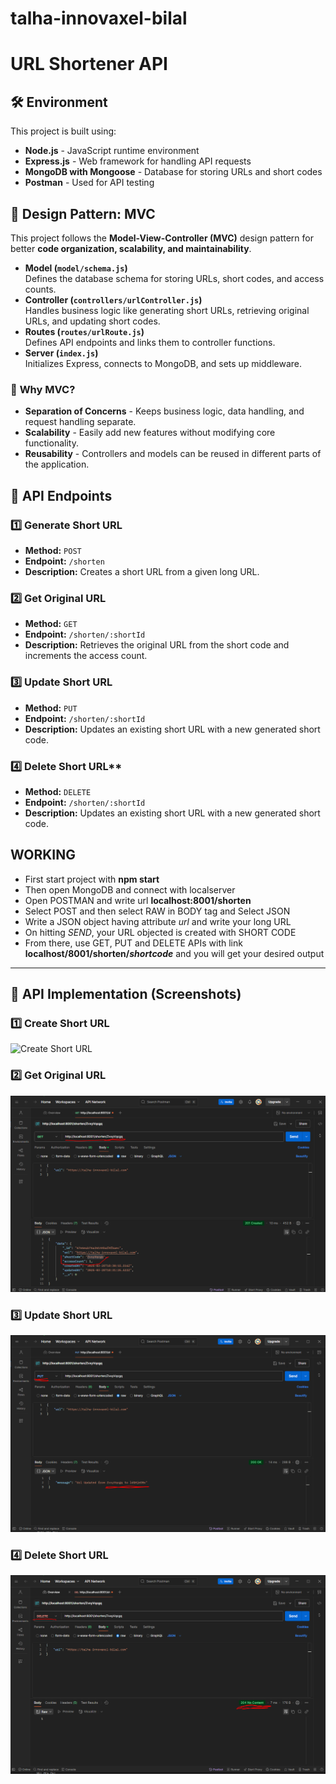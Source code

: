 # talha-innovaxel-bilal

# URL Shortener API

## 🛠 Environment

This project is built using:

- **Node.js** - JavaScript runtime environment
- **Express.js** - Web framework for handling API requests
- **MongoDB with Mongoose** - Database for storing URLs and short codes
- **Postman** - Used for API testing

## 📌 Design Pattern: MVC

This project follows the **Model-View-Controller (MVC)** design pattern for better **code organization, scalability, and maintainability**.

- **Model (`model/schema.js`)**  
  Defines the database schema for storing URLs, short codes, and access counts.
- **Controller (`controllers/urlController.js`)**  
  Handles business logic like generating short URLs, retrieving original URLs, and updating short codes.
- **Routes (`routes/urlRoute.js`)**  
  Defines API endpoints and links them to controller functions.
- **Server (`index.js`)**  
  Initializes Express, connects to MongoDB, and sets up middleware.

### 🔄 **Why MVC?**

- **Separation of Concerns** - Keeps business logic, data handling, and request handling separate.
- **Scalability** - Easily add new features without modifying core functionality.
- **Reusability** - Controllers and models can be reused in different parts of the application.

## 🚀 API Endpoints

### 1️⃣ **Generate Short URL**

- **Method:** `POST`
- **Endpoint:** `/shorten`
- **Description:** Creates a short URL from a given long URL.

### 2️⃣ **Get Original URL**

- **Method:** `GET`
- **Endpoint:** `/shorten/:shortId`
- **Description:** Retrieves the original URL from the short code and increments the access count.

### 3️⃣ **Update Short URL**

- **Method:** `PUT`
- **Endpoint:** `/shorten/:shortId`
- **Description:** Updates an existing short URL with a new generated short code.

### 4️⃣ Delete Short URL\*\*

- **Method:** `DELETE`
- **Endpoint:** `/shorten/:shortId`
- **Description:** Updates an existing short URL with a new generated short code.

## WORKING

- First start project with **npm start**
- Then open MongoDB and connect with localserver
- Open POSTMAN and write url **localhost:8001/shorten**
- Select POST and then select RAW in BODY tag and Select JSON
- Write a JSON object having attribute _url_ and write your long URL
- On hitting _SEND_, your URL objected is created with SHORT CODE
- From there, use GET, PUT and DELETE APIs with link **localhost/8001/shorten/_shortcode_** and you will get your desired output

---

## 📸 API Implementation (Screenshots)

### 1️⃣ Create Short URL

![Create Short URL](https://raw.githubusercontent.com/iTalhaBilal/talha-innovaxel/working/screenshots/create-short-url.png)

### 2️⃣ Get Original URL

![Get Original URL](./screenshots/get.png)

### 3️⃣ Update Short URL

![Update Short URL](./screenshots/update.png)

### 4️⃣ Delete Short URL

![Delete Short URL](./screenshots/delete.png)
